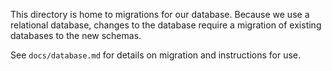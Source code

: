 This directory is home to migrations for our database. Because we use a
relational database, changes to the database require a migration of existing
databases to the new schemas.

See `docs/database.md` for details on migration and instructions for use.
